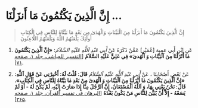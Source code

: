 # إِنَّ الَّذِينَ يَكْتُمُونَ مَا أَنزَلْنَا ...

> إِنَّ الَّذِينَ يَكْتُمُونَ مَا أَنزَلْنَا مِنَ الْبَيِّنَاتِ وَالْهُدَىٰ مِن بَعْدِ مَا بَيَّنَّاهُ لِلنَّاسِ فِي
> الْكِتَابِ أُولَٰئِكَ يَلْعَنُهُمُ اللَّهُ وَيَلْعَنُهُمُ اللَّاعِنُونَ

1. عَنِ اِبْنِ أَبِي عمية [عُمَيْرٍ] عَمَّنْ ذَكَرَهُ عَنْ _أَبِي عَبْدِ اَللَّهِ عَلَيْهِ السَّلاَمُ_:
   **«إِنَّ اَلَّذِينَ يَكْتُمُونَ مٰا أَنْزَلْنٰا مِنَ اَلْبَيِّنٰاتِ وَ اَلْهُدىٰ» فِي عَلِيٍّ عَلَيْهِ
   السَّلاَمُ** [[التفسير للعیاشی، جلد ۱، صفحه ۷۱][1]].
   

2. عَنْ بَعْضِ أَصْحَابِنَا ، عَنْ _أَبِي عَبْدِ اَللَّهِ عَلَيْهِ اَلسَّلاَمُ_ **قَالَ: قُلْتُ لَهُ:
   أَخْبِرْنِي عَنْ قَوْلِ اَللَّهِ: «إِنَّ اَلَّذِينَ يَكْتُمُونَ مٰا أَنْزَلْنٰا مِنَ اَلْبَيِّنٰاتِ وَ اَلْهُدىٰ
   مِنْ بَعْدِ مٰا بَيَّنّٰاهُ لِلنّٰاسِ فِي اَلْكِتٰابِ». قَالَ: نَحْنُ يَعْنِي بِهَا، وَ اَللَّهُ
   اَلْمُسْتَعَانُ، إِنَّ اَلرَّجُلَ مِنَّا إِذَا صَارَتْ إِلَيْهِ، لَمْ يَكُنْ لَهُ - أَوْ لَمْ يَسَعْهُ - إِلاَّ
   أَنْ يُبَيِّنَ لِلنَّاسِ مَنْ يَكُونُ بَعْدَهُ** [[البرهان في تفسير القرآن، جلد ۱، صفحه
   ۳۶۵][2]].




[1]: http://noo.rs/Plz9m
[2]: http://noo.rs/MrFpY
